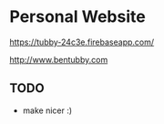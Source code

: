 # Personal Website

https://tubby-24c3e.firebaseapp.com/

http://www.bentubby.com

## TODO

- make nicer :)
